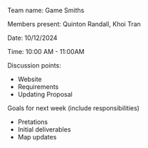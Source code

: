 Team name: Game Smiths

Members present: Quinton Randall, Khoi Tran

Date: 10/12/2024

Time: 10:00 AM - 11:00AM

Discussion points: 

* Website
* Requirements
* Updating Proposal

Goals for next week (include responsibilities)

* Pretations
* Initial deliverables
* Map updates
